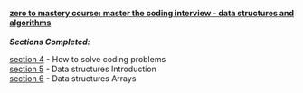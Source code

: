 <ins>**zero to mastery course: master the coding interview - data structures and algorithms **</ins><br/><br/>
<ins>**_Sections Completed:_**</ins>

<ins>section 4</ins> - How to solve coding problems<br/>
<ins>section 5</ins> - Data structures Introduction<br/>
<ins>section 6</ins> - Data structures Arrays<br/>

